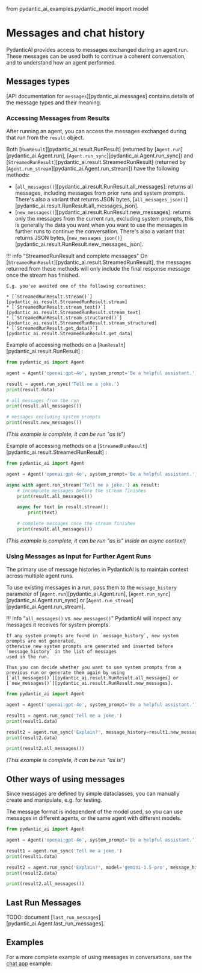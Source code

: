 from pydantic_ai_examples.pydantic_model import model

# Messages and chat history

PydanticAI provides access to messages exchanged during an agent run. These messages can be used both to continue a coherent conversation, and to understand how an agent performed.

## Messages types

[API documentation for `messages`][pydantic_ai.messages] contains details of the message types and their meaning.

### Accessing Messages from Results

After running an agent, you can access the messages exchanged during that run from the `result` object.

Both [`RunResult`][pydantic_ai.result.RunResult]
(returned by [`Agent.run`][pydantic_ai.Agent.run], [`Agent.run_sync`][pydantic_ai.Agent.run_sync])
and [`StreamedRunResult`][pydantic_ai.result.StreamedRunResult] (returned by [`Agent.run_stream`][pydantic_ai.Agent.run_stream]) have the following methods:

* [`all_messages()`][pydantic_ai.result.RunResult.all_messages]: returns all messages, including messages from prior runs and system prompts. There's also a variant that returns JSON bytes, [`all_messages_json()`][pydantic_ai.result.RunResult.all_messages_json].
* [`new_messages()`][pydantic_ai.result.RunResult.new_messages]: returns only the messages from the current run, excluding system prompts, this is generally the data you want when you want to use the messages in further runs to continue the conversation. There's also a variant that returns JSON bytes, [`new_messages_json()`][pydantic_ai.result.RunResult.new_messages_json].

!!! info "StreamedRunResult and complete messages"
    On [`StreamedRunResult`][pydantic_ai.result.StreamedRunResult], the messages returned from these methods will only include the final response message once the stream has finished.

    E.g. you've awaited one of the following coroutines:

    * [`StreamedRunResult.stream()`][pydantic_ai.result.StreamedRunResult.stream]
    * [`StreamedRunResult.stream_text()`][pydantic_ai.result.StreamedRunResult.stream_text]
    * [`StreamedRunResult.stream_structured()`][pydantic_ai.result.StreamedRunResult.stream_structured]
    * [`StreamedRunResult.get_data()`][pydantic_ai.result.StreamedRunResult.get_data]

Example of accessing methods on a [`RunResult`][pydantic_ai.result.RunResult] :

```python title="Accessing messages from a RunResult" hl_lines="9 12"
from pydantic_ai import Agent

agent = Agent('openai:gpt-4o', system_prompt='Be a helpful assistant.')

result = agent.run_sync('Tell me a joke.')
print(result.data)

# all messages from the run
print(result.all_messages())

# messages excluding system prompts
print(result.new_messages())
```
_(This example is complete, it can be run "as is")_

Example of accessing methods on a [`StreamedRunResult`][pydantic_ai.result.StreamedRunResult] :

```python title="Accessing messages from a StreamedRunResult" hl_lines="7 13"
from pydantic_ai import Agent

agent = Agent('openai:gpt-4o', system_prompt='Be a helpful assistant.')

async with agent.run_stream('Tell me a joke.') as result:
    # incomplete messages before the stream finishes
    print(result.all_messages())

    async for text in result.stream():
        print(text)

    # complete messages once the stream finishes
    print(result.all_messages())
```
_(This example is complete, it can be run "as is" inside an async context)_

### Using Messages as Input for Further Agent Runs

The primary use of message histories in PydanticAI is to maintain context across multiple agent runs.

To use existing messages in a run, pass them to the `message_history` parameter of
[`Agent.run`][pydantic_ai.Agent.run], [`Agent.run_sync`][pydantic_ai.Agent.run_sync] or
[`Agent.run_stream`][pydantic_ai.Agent.run_stream].

!!! info "`all_messages()` vs. `new_messages()`"
    PydanticAI will inspect any messages it receives for system prompts.

    If any system prompts are found in `message_history`, new system prompts are not generated,
    otherwise new system prompts are generated and inserted before `message_history` in the list of messages
    used in the run.

    Thus you can decide whether you want to use system prompts from a previous run or generate them again by using
    [`all_messages()`][pydantic_ai.result.RunResult.all_messages] or [`new_messages()`][pydantic_ai.result.RunResult.new_messages].


```py title="Reusing messages in a conversation" hl_lines="8 11"
from pydantic_ai import Agent

agent = Agent('openai:gpt-4o', system_prompt='Be a helpful assistant.')

result1 = agent.run_sync('Tell me a joke.')
print(result1.data)

result2 = agent.run_sync('Explain?', message_history=result1.new_messages())
print(result2.data)

print(result2.all_messages())
```
_(This example is complete, it can be run "as is")_

## Other ways of using messages

Since messages are defined by simple dataclasses, you can manually create and manipulate, e.g. for testing.

The message format is independent of the model used, so you can use messages in different agents, or the same agent with different models.

```python
from pydantic_ai import Agent

agent = Agent('openai:gpt-4o', system_prompt='Be a helpful assistant.')

result1 = agent.run_sync('Tell me a joke.')
print(result1.data)

result2 = agent.run_sync('Explain?', model='gemini-1.5-pro', message_history=result1.new_messages())
print(result2.data)

print(result2.all_messages())
```

## Last Run Messages

TODO: document [`last_run_messages`][pydantic_ai.Agent.last_run_messages].

## Examples

For a more complete example of using messages in conversations, see the [chat app](../examples/chat-app.md) example.
